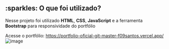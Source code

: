 
<h2 id="utilizados">:sparkles: O que foi utilizado?</h2>
<p> Nesse projeto foi utilizado <strong>HTML</strong>, <strong>CSS</strong>, <strong>JavaScript</strong> e a ferramenta <strong>Bootstrap</strong> para responsividade do portfólio</p>

Acesse o portfólio: https://portfolio-oficial-git-master-f09santos.vercel.app/
![image](https://user-images.githubusercontent.com/62082557/221581054-8589de0c-6dd5-44bb-ab8d-a753ac230532.png)



